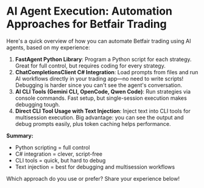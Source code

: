 # AI Agent Execution: Automation Approaches for Betfair Trading

Here's a quick overview of how you can automate Betfair trading using AI agents, based on my experience:

1. **FastAgent Python Library**: Program a Python script for each strategy. Great for full control, but requires coding for every strategy.
2. **ChatCompletionsClient C# Integration**: Load prompts from files and run AI workflows directly in your trading app—no need to write scripts! Debugging is harder since you can't see the agent's conversation.
3. **AI CLI Tools (Gemini CLI, OpenCode, Qwen Code)**: Run strategies via console commands. Fast setup, but single-session execution makes debugging tough.
4. **Direct CLI Tool Usage with Text Injection**: Inject text into CLI tools for multisession execution. Big advantage: you can see the output and debug prompts easily, plus token caching helps performance.

**Summary:**
- Python scripting = full control
- C# integration = clever, script-free
- CLI tools = quick, but hard to debug
- Text injection = best for debugging and multisession workflows

Which approach do you use or prefer? Share your experience below!
